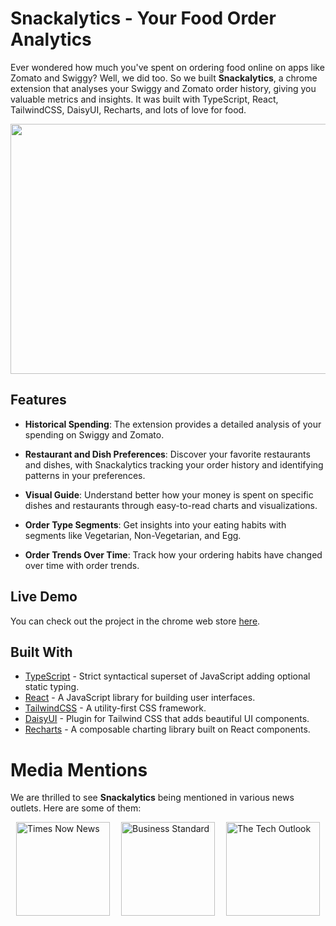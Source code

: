 # Snackalytics - Your Food Order Analytics

Ever wondered how much you've spent on ordering food online on apps like Zomato and Swiggy? Well, we did too. So we built **Snackalytics**, a chrome extension that analyses your Swiggy and Zomato order history, giving you valuable metrics and insights. It was built with TypeScript, React, TailwindCSS, DaisyUI, Recharts, and lots of love for food.

<img src="https://i.imgur.com/Ffml6ik.gifv" width="700" height="400" />

## Features

- **Historical Spending**: The extension provides a detailed analysis of your spending on Swiggy and Zomato.

- **Restaurant and Dish Preferences**: Discover your favorite restaurants and dishes, with Snackalytics tracking your order history and identifying patterns in your preferences.

- **Visual Guide**: Understand better how your money is spent on specific dishes and restaurants through easy-to-read charts and visualizations.

- **Order Type Segments**: Get insights into your eating habits with segments like Vegetarian, Non-Vegetarian, and Egg.

- **Order Trends Over Time**: Track how your ordering habits have changed over time with order trends.


## Live Demo
You can check out the project in the chrome web store [here](https://chrome.google.com/webstore/detail/zomato-swiggy-spending-ca/ldgegkoaijbakkmcfcjofbaaoknjbedj).

## Built With
- [TypeScript](https://www.typescriptlang.org/) - Strict syntactical superset of JavaScript adding optional static typing.
- [React](https://reactjs.org/) - A JavaScript library for building user interfaces.
- [TailwindCSS](https://tailwindcss.com/) - A utility-first CSS framework.
- [DaisyUI](https://daisyui.com/) - Plugin for Tailwind CSS that adds beautiful UI components.
- [Recharts](http://recharts.org/) - A composable charting library built on React components.


# Media Mentions

We are thrilled to see **Snackalytics** being mentioned in various news outlets. Here are some of them:
<div style="display: flex; justify-content: space-around; align-items: center">

<a href="https://www.timesnownews.com/technology-science/this-google-chrome-extension-lets-you-check-how-much-money-you-spend-on-zomato-and-swiggy-article-95940228" target="_blank">
    <img src="https://www.timesnownews.com/assets/icons/svg/logo-large.svg" alt="Times Now News" width="150"/>
</a>

<a href="https://www.business-standard.com/article/current-affairs/want-to-track-your-lifetime-spending-on-zomato-swiggy-amazon-or-uber-122120900753_1.html" target="_blank">
    <img src="https://bsmedia.business-standard.com/include/_mod/site/html5/images/business-standard-logo.png" alt="Business Standard" width="150"/>
</a>

<a href="https://www.thetechoutlook.com/news/technology/apps-technology/know-how-much-have-you-spent-on-ordering-food-online-till-now/" target="_blank">
    <img src="https://www.thetechoutlook.com/wp-content/uploads/2020/02/tto-logo-4-1-2.png" alt="The Tech Outlook" width="150"/>
</a>

</div>
